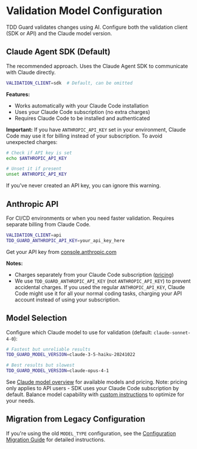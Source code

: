 # Validation Model Configuration

TDD Guard validates changes using AI. Configure both the validation client (SDK or API) and the Claude model version.

## Claude Agent SDK (Default)

The recommended approach. Uses the Claude Agent SDK to communicate with Claude directly.

```bash
VALIDATION_CLIENT=sdk  # Default, can be omitted
```

**Features:**

- Works automatically with your Claude Code installation
- Uses your Claude Code subscription (no extra charges)
- Requires Claude Code to be installed and authenticated

**Important:** If you have `ANTHROPIC_API_KEY` set in your environment, Claude Code may use it for billing instead of your subscription. To avoid unexpected charges:

```bash
# Check if API key is set
echo $ANTHROPIC_API_KEY

# Unset it if present
unset ANTHROPIC_API_KEY
```

If you've never created an API key, you can ignore this warning.

## Anthropic API

For CI/CD environments or when you need faster validation. Requires separate billing from Claude Code.

```bash
VALIDATION_CLIENT=api
TDD_GUARD_ANTHROPIC_API_KEY=your_api_key_here
```

Get your API key from [console.anthropic.com](https://console.anthropic.com/)

**Notes:**

- Charges separately from your Claude Code subscription ([pricing](https://www.anthropic.com/pricing))
- We use `TDD_GUARD_ANTHROPIC_API_KEY` (not `ANTHROPIC_API_KEY`) to prevent accidental charges. If you used the regular `ANTHROPIC_API_KEY`, Claude Code might use it for all your normal coding tasks, charging your API account instead of using your subscription.

## Model Selection

Configure which Claude model to use for validation (default: `claude-sonnet-4-0`):

```bash
# Fastest but unreliable results
TDD_GUARD_MODEL_VERSION=claude-3-5-haiku-20241022

# Best results but slowest
TDD_GUARD_MODEL_VERSION=claude-opus-4-1
```

See [Claude model overview](https://docs.anthropic.com/en/docs/about-claude/models/overview) for available models and pricing. Note: pricing only applies to API users - SDK uses your Claude Code subscription by default. Balance model capability with [custom instructions](custom-instructions.md) to optimize for your needs.

## Migration from Legacy Configuration

If you're using the old `MODEL_TYPE` configuration, see the [Configuration Migration Guide](config-migration.md) for detailed instructions.
